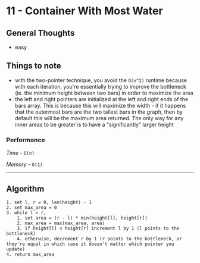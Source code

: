 # 11 - Container With Most Water

## General Thoughts
- easy

## Things to note
- with the two-pointer technique, you avoid the `O(n^2)` runtime because with each iteration,
you're essentially trying to improve the bottleneck (ie. the minimum height between two bars)
in order to maximize the area
- the left and right pointers are initialized at the left and right ends of the bars array.
This is because this will maximize the width - if it happens that the outermost bars are the 
two tallest bars in the graph, then by default this will be the maximum area returned. The only
way for any inner areas to be greater is to have a "significantly" larger height

### Performance

*Time* - `O(n)`

*Memory* - `O(1)`

---

## Algorithm
```
1. set l, r = 0, len(height) - 1
2. set max_area = 0
3. while l < r,
    1. set area = (r - l) * min(height[l], height[r])
    2. max_area = max(max_area, area)
    3. if height[l] < height[r] increment l by 1 (l points to the bottleneck)
    4. otherwise, decrement r by 1 (r points to the bottleneck, or they're equal in which case it doesn't matter which pointer you update)
4. return max_area
```